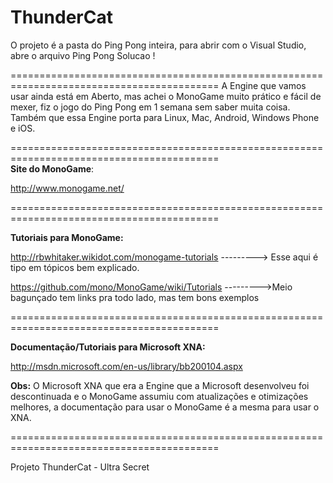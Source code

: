ThunderCat
==========

O projeto é a pasta do Ping Pong inteira, para abrir com o Visual Studio, abre o arquivo Ping Pong Solucao !

==========================================================================================
A Engine que vamos usar ainda está em Aberto, mas achei o MonoGame muito prático e fácil de mexer, fiz o jogo do Ping Pong em 1 semana sem saber muita coisa. Também que essa Engine porta para Linux, Mac, Android, Windows Phone e iOS.

==========================================================================================  
  <b>Site do MonoGame</b>: 
  
  http://www.monogame.net/
  
==========================================================================================  
  
  <b>Tutoriais para MonoGame:</b>
  
  http://rbwhitaker.wikidot.com/monogame-tutorials  ---------> Esse aqui é tipo em tópicos bem explicado.
  
  https://github.com/mono/MonoGame/wiki/Tutorials   --------->Meio bagunçado tem links pra todo lado, mas tem bons exemplos
  
==========================================================================================

  <b>Documentação/Tutoriais para Microsoft XNA:</b>
  
  http://msdn.microsoft.com/en-us/library/bb200104.aspx
  
  
  <b>Obs:</b> O Microsoft XNA que era a Engine que a Microsoft desenvolveu foi descontinuada e o MonoGame assumiu com atualizações e otimizações melhores, a documentação para usar o MonoGame é a mesma para usar o XNA.

==========================================================================================

Projeto ThunderCat - Ultra Secret
